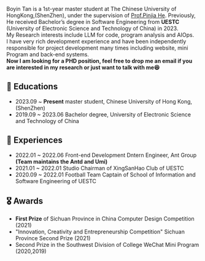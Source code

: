 
Boyin Tan is a 1st-year master student at The Chinese University of HongKong,(ShenZhen), under the supervision of [Prof.Pinjia He](https://pinjiahe.github.io/).  Previously, He received Bachelor’s degree in Software Engineering from **UESTC** (University of Electronic Science and Technology of China) in 2023.  
My Research interests include LLM for code, program analysis and AIOps.   
I have very rich development experience and have been independently responsible for project development many times including website, mini Program and back-end systems.  
**Now I am looking for a PHD position, feel free to drop me an email if you are interested in my research or just want to talk with me😆**

## 📖 Educations
+ 2023.09 ~ **Present** master student, Chinese University of Hong Kong,(ShenZhen)
+ 2019.09 ~ 2023.06 Bachelor degree, University of Electronic Science and Technology of China
## 🏃 Experiences
+ 2022.01 ~ 2022.06 Front-end Development Dntern Engineer, Ant Group **(Team maintains the Antd and Umi)**
+ 2021.01 ~ 2022.01 Studio Chairman of XingSanHao Club of UESTC
+ 2020.09 ~ 2022.01 Football Team Captain of School of Information and Software Engineering of UESTC

## 🎖 Awards

- **First Prize** of Sichuan Province in China Computer Design Competition (2021)
- "Innovation, Creativity and Entrepreneurship Competition" Sichuan Province Second Prize (2021)
- Second Prize in the Southwest Division of College WeChat Mini Program (2020,2019)